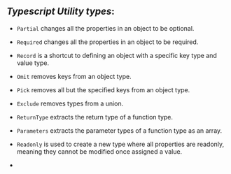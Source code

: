 ## _Typescript Utility types_:

* `Partial` changes all the properties in an object to be optional.

* `Required` changes all the properties in an object to be required.

* `Record` is a shortcut to defining an object with a specific key type and value type.

* `Omit` removes keys from an object type.

* `Pick` removes all but the specified keys from an object type.

* `Exclude` removes types from a union.

* `ReturnType` extracts the return type of a function type.

* `Parameters` extracts the parameter types of a function type as an array.

* `Readonly` is used to create a new type where all properties are readonly, meaning they cannot be modified once assigned a value.

* 
